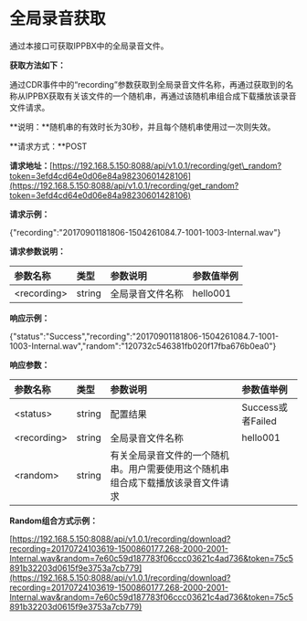 # 全局录音获取

通过本接口可获取IPPBX中的全局录音文件。

**获取方法如下：**

通过CDR事件中的“recording”参数获取到全局录音文件名称，再通过获取到的名称从IPPBX获取有关该文件的一个随机串，再通过该随机串组合成下载播放该录音文件请求。

**说明：**随机串的有效时长为30秒，并且每个随机串使用过一次则失效。

**请求方式：**POST

**请求地址：**[https://192.168.5.150:8088/api/v1.0.1/recording/get\_random?token=3efd4cd64e0d06e84a98230601428106](https://192.168.5.150:8088/api/v1.0.1/recording/get_random?token=3efd4cd64e0d06e84a98230601428106)

**请求示例：**

{"recording":"20170901181806-1504261084.7-1001-1003-Internal.wav"}

**请求参数说明：**

| 参数名称 | 类型 | 参数说明 | 参数值举例 |
| :--- | :--- | :--- | :--- |
| &lt;recording&gt; | string | 全局录音文件名称 | hello001 |

**响应示例：**

{"status":"Success","recording":"20170901181806-1504261084.7-1001-1003-Internal.wav","random":"120732c546381fb020f17fba676b0ea0"}

**响应参数：**

| 参数名称 | 类型 | 参数说明 | 参数值举例 |
| :--- | :--- | :--- | :--- |
| &lt;status&gt; | string | 配置结果 | Success或者Failed |
| &lt;recording&gt; | string | 全局录音文件名称 | hello001 |
| &lt;random&gt; | string | 有关全局录音文件的一个随机串。用户需要使用这个随机串组合成下载播放该录音文件请求 |  |

**Random组合方式示例：**

[https://192.168.5.150:8088/api/v1.0.1/recording/download?recording=20170724103619-1500860177.268-2000-2001-Internal.wav&random=7e60c59d187783f06ccc03621c4ad736&token=75c5891b32203d0615f9e3753a7cb779](https://192.168.5.150:8088/api/v1.0.1/recording/download?recording=20170724103619-1500860177.268-2000-2001-Internal.wav&random=7e60c59d187783f06ccc03621c4ad736&token=75c5891b32203d0615f9e3753a7cb779)


